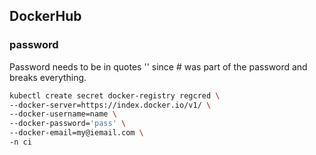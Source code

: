 ## DockerHub

### password
Password needs to be in quotes '' since # was part of the password and breaks everything.


```bash
kubectl create secret docker-registry regcred \
--docker-server=https://index.docker.io/v1/ \
--docker-username=name \
--docker-password='pass' \
--docker-email=my@iemail.com \
-n ci 
```